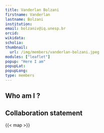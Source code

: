 ```yaml
---
title: Vanderlan Bolzani
firstname: Vanderlan
lastname: Bolzani
institution: 
email: bolzaniv@iq.unesp.br
orcid: 
wikidata: 
scholia: 
thumbnail:
  url: /img/members/vanderlan-bolzani.jpeg
modules: ["leaflet"]
popup: "Here I am"
popupLat: 
popupLong: 
type: members
---
```


## Who am I ?

## Collaboration statement

{{< map >}}
